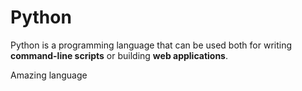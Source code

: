  <h1>Python</h1>

<p>Python is a programming language that can be used both for writing <strong>command-line scripts</strong> or building <strong>web applications</strong>.</p>
 
<p> Amazing language </p>